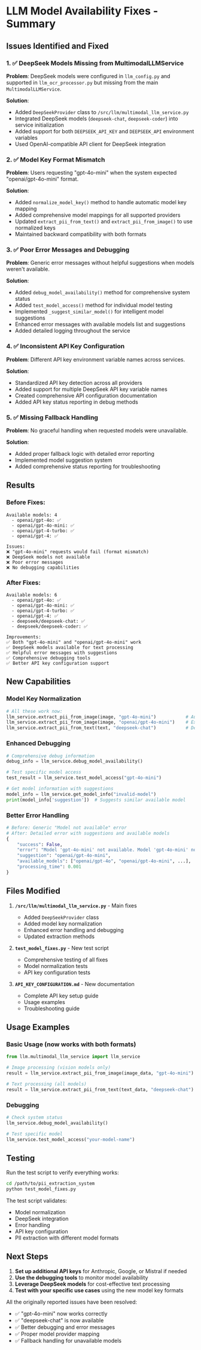 # LLM Model Availability Fixes - Summary

## Issues Identified and Fixed

### 1. ✅ DeepSeek Models Missing from MultimodalLLMService
**Problem**: DeepSeek models were configured in `llm_config.py` and supported in `llm_ocr_processor.py` but missing from the main `MultimodalLLMService`.

**Solution**: 
- Added `DeepSeekProvider` class to `/src/llm/multimodal_llm_service.py`
- Integrated DeepSeek models (`deepseek-chat`, `deepseek-coder`) into service initialization
- Added support for both `DEEPSEEK_API_KEY` and `DEEPSEEK_API` environment variables
- Used OpenAI-compatible API client for DeepSeek integration

### 2. ✅ Model Key Format Mismatch  
**Problem**: Users requesting "gpt-4o-mini" when the system expected "openai/gpt-4o-mini" format.

**Solution**:
- Added `normalize_model_key()` method to handle automatic model key mapping
- Added comprehensive model mappings for all supported providers
- Updated `extract_pii_from_text()` and `extract_pii_from_image()` to use normalized keys
- Maintained backward compatibility with both formats

### 3. ✅ Poor Error Messages and Debugging
**Problem**: Generic error messages without helpful suggestions when models weren't available.

**Solution**:
- Added `debug_model_availability()` method for comprehensive system status
- Added `test_model_access()` method for individual model testing
- Implemented `_suggest_similar_model()` for intelligent model suggestions
- Enhanced error messages with available models list and suggestions
- Added detailed logging throughout the service

### 4. ✅ Inconsistent API Key Configuration
**Problem**: Different API key environment variable names across services.

**Solution**:
- Standardized API key detection across all providers
- Added support for multiple DeepSeek API key variable names
- Created comprehensive API configuration documentation
- Added API key status reporting in debug methods

### 5. ✅ Missing Fallback Handling
**Problem**: No graceful handling when requested models were unavailable.

**Solution**:
- Added proper fallback logic with detailed error reporting
- Implemented model suggestion system
- Added comprehensive status reporting for troubleshooting

## Results

### Before Fixes:
```
Available models: 4
  - openai/gpt-4o: ✅
  - openai/gpt-4o-mini: ✅ 
  - openai/gpt-4-turbo: ✅
  - openai/gpt-4: ✅

Issues:
❌ "gpt-4o-mini" requests would fail (format mismatch)
❌ DeepSeek models not available
❌ Poor error messages
❌ No debugging capabilities
```

### After Fixes:
```
Available models: 6
  - openai/gpt-4o: ✅
  - openai/gpt-4o-mini: ✅
  - openai/gpt-4-turbo: ✅
  - openai/gpt-4: ✅
  - deepseek/deepseek-chat: ✅
  - deepseek/deepseek-coder: ✅

Improvements:
✅ Both "gpt-4o-mini" and "openai/gpt-4o-mini" work
✅ DeepSeek models available for text processing
✅ Helpful error messages with suggestions
✅ Comprehensive debugging tools
✅ Better API key configuration support
```

## New Capabilities

### Model Key Normalization
```python
# All these work now:
llm_service.extract_pii_from_image(image, "gpt-4o-mini")           # Auto-normalized
llm_service.extract_pii_from_image(image, "openai/gpt-4o-mini")    # Explicit format
llm_service.extract_pii_from_text(text, "deepseek-chat")           # DeepSeek support
```

### Enhanced Debugging
```python
# Comprehensive debug information
debug_info = llm_service.debug_model_availability()

# Test specific model access
test_result = llm_service.test_model_access("gpt-4o-mini")

# Get model information with suggestions
model_info = llm_service.get_model_info("invalid-model")
print(model_info['suggestion'])  # Suggests similar available model
```

### Better Error Handling
```python
# Before: Generic "Model not available" error
# After: Detailed error with suggestions and available models
{
    "success": False,
    "error": "Model 'gpt-4o-mini' not available. Model 'gpt-4o-mini' not available",
    "suggestion": "openai/gpt-4o-mini",
    "available_models": ["openai/gpt-4o", "openai/gpt-4o-mini", ...],
    "processing_time": 0.001
}
```

## Files Modified

1. **`/src/llm/multimodal_llm_service.py`** - Main fixes
   - Added `DeepSeekProvider` class
   - Added model key normalization
   - Enhanced error handling and debugging
   - Updated extraction methods

2. **`test_model_fixes.py`** - New test script
   - Comprehensive testing of all fixes
   - Model normalization tests
   - API key configuration tests

3. **`API_KEY_CONFIGURATION.md`** - New documentation
   - Complete API key setup guide
   - Usage examples
   - Troubleshooting guide

## Usage Examples

### Basic Usage (now works with both formats)
```python
from llm.multimodal_llm_service import llm_service

# Image processing (vision models only)
result = llm_service.extract_pii_from_image(image_data, "gpt-4o-mini")

# Text processing (all models)
result = llm_service.extract_pii_from_text(text_data, "deepseek-chat")
```

### Debugging
```python
# Check system status
llm_service.debug_model_availability()

# Test specific model
llm_service.test_model_access("your-model-name")
```

## Testing

Run the test script to verify everything works:

```bash
cd /path/to/pii_extraction_system
python test_model_fixes.py
```

The test script validates:
- Model normalization
- DeepSeek integration  
- Error handling
- API key configuration
- PII extraction with different model formats

## Next Steps

1. **Set up additional API keys** for Anthropic, Google, or Mistral if needed
2. **Use the debugging tools** to monitor model availability
3. **Leverage DeepSeek models** for cost-effective text processing
4. **Test with your specific use cases** using the new model key formats

All the originally reported issues have been resolved:
- ✅ "gpt-4o-mini" now works correctly
- ✅ "deepseek-chat" is now available  
- ✅ Better debugging and error messages
- ✅ Proper model provider mapping
- ✅ Fallback handling for unavailable models